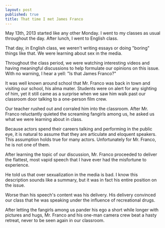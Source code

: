 ```yaml
---
layout: post
published: true
title: That time I met James Franco
---
```


May 13th, 2013 started like any other Monday. I went to my classes as usual throughout the day. After lunch, I went to English class.

That day, in English class, we weren't writing essays or doing "boring" things like that. We were learning about sex in the media. 

Throughout the class period, we were watching interesting videos and having meaningful discussions to help formulate our opinions on this issue. With no warning, I hear a yell: "Is that James Franco?"

It was well known around school that Mr. Franco was back in town and visiting our school, his alma mater. Students were on alert for any sighting of him, yet it still came as a surprise when we saw him walk past our classroom door talking to a one-person film crew. 

Our teacher rushed out and corraled him into the classroom. After Mr. Franco reluctantly quieted the screaming fangirls among us, he asked us what we were learning about in class.

Because actors spend their careers talking and performing in the public eye, it is natural to assume that they are articulate and eloquent speakers. This assumption holds true for many actors. Unfortunately for Mr. Franco, he is not one of them.

After learning the topic of our discussion, Mr. Franco proceeded to deliver the flattest, most vapid speech that I have ever had the misfortune to experience.

He told us that over sexualization in the media is bad. I know this description sounds like a summary, but it was in fact his entire position on the issue.

Worse than his speech's content was his delivery. His delivery convinced our class that he was speaking under the influence of recreational drugs.

After letting the fangirls among us pander his ego a short while longer with pictures and hugs, Mr. Franco and his one-man camera crew beat a hasty retreat, never to be seen again in our classroom.